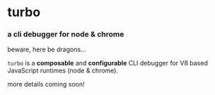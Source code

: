 # turbo

### a cli debugger for node & chrome

beware, here be dragons...

`turbo` is a **composable** and **configurable** CLI debugger for V8 based JavaScript runtimes (node & chrome).

more details coming soon!
